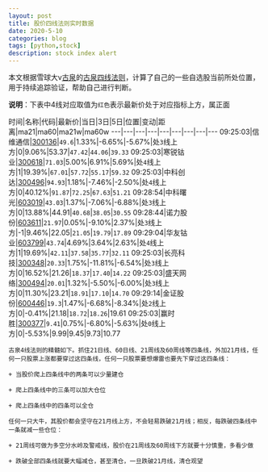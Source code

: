 ```yaml
---
layout: post
title: 股价四线法则实时数据
date: 2020-5-10
categories: blog
tags: [python,stock]
description: stock index alert
---
```



本文根据雪球大v[古泉](https://xueqiu.com/u/7148646888)的[古泉四线法则](https://xueqiu.com/7148646888/130498192)，计算了自己的一些自选股当前所处位置，用于持续追踪验证，帮助自己进行判断。

**说明**：下表中4线对应取值为`红色`表示最新价处于对应指标上方，属正面

时间|名称|代码|最新价|当日|3日|5日|位置|变动|距离|ma21|ma60|ma21w|ma60w
---|---|---|---|---|---|---|---|---
09:25:03|信维通信|[300136](https://xueqiu.com/S/SZ300136)|`49.6`|1.33%|-6.65%|-5.67%|处`3`线上方|0|9.06%|53.37|`47.42`|`44.06`|`39.33`
09:25:03|寒锐钴业|[300618](https://xueqiu.com/S/SZ300618)|`71.03`|5.00%|6.91%|5.69%|处`4`线上方|1|19.39%|`67.01`|`57.72`|`55.17`|`59.32`
09:25:03|中科创达|[300496](https://xueqiu.com/S/SZ300496)|`94.93`|1.18%|-7.46%|-2.50%|处`4`线上方|0|40.12%|`91.87`|`72.25`|`67.63`|`51.21`
09:28:54|中科曙光|[603019](https://xueqiu.com/S/SH603019)|`43.03`|1.37%|-7.06%|-6.88%|处`3`线上方|0|13.88%|44.91|`40.68`|`38.05`|`30.55`
09:28:44|诺力股份|[603611](https://xueqiu.com/S/SH603611)|`21.97`|0.05%|-9.10%|2.37%|处`3`线上方|-1|9.46%|22.05|`21.05`|`19.79`|`17.89`
09:29:04|华友钴业|[603799](https://xueqiu.com/S/SH603799)|`43.74`|4.69%|3.64%|2.63%|处`4`线上方|1|19.69%|`42.11`|`37.58`|`35.77`|`32.11`
09:25:03|长亮科技|[300348](https://xueqiu.com/S/SZ300348)|`20.33`|1.75%|-11.81%|-6.54%|处`3`线上方|0|16.52%|21.26|`18.37`|`17.40`|`14.22`
09:25:03|盛天网络|[300494](https://xueqiu.com/S/SZ300494)|`20.01`|1.32%|-5.50%|-6.00%|处`3`线上方|0|11.30%|23.21|`18.91`|`17.10`|`14.70`
09:29:14|金证股份|[600446](https://xueqiu.com/S/SH600446)|`19.3`|1.47%|-6.68%|-8.34%|处`2`线上方|0|-0.41%|21.18|`18.72`|`18.26`|19.61
09:25:03|赢时胜|[300377](https://xueqiu.com/S/SZ300377)|`9.41`|0.75%|-6.80%|-5.63%|处`0`线上方|0|-5.53%|9.99|9.45|9.73|10.77

```
古泉4线法则的精髓如下。抓住21日线、60日线、21周线及60周线等四条线，外加21月线，任何一只股票上涨都要穿过这四条线，任何一只股票要想爆雷也要先下穿过这四条线：

+ 当股价爬上四条线中的两条可以少量建仓

+ 爬上四条线中的三条可以加大仓位

+ 爬上四条线中的四条可以全仓

任何一只大牛，其股价都会坚守在21月线上方，不会轻易跌破21月线；相反，每跌破四条线中一条就减一些仓位：

+ 21周线可做为多空分水岭及警戒线，股价在21周线及60周线下方就要十分慎重，多看少做

+ 跌破全部四条线就要大幅减仓，甚至清仓，一旦跌破21月线，清仓观望
```